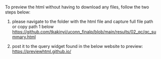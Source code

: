To preview the html without having to download any files, follow the two steps below:

1. please navigate to the folder with the html file and capture full file path or copy path 1 below
https://github.com/tkakinyi/uconn_finalp/blob/main/results/02_qc/qc_summary.html

3. post it to the query widget found in the below website to preview: 
https://previewhtml.github.io/
